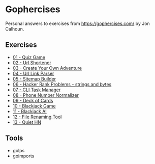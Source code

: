 # Gophercises

Personal answers to exercises from https://gophercises.com/ by Jon Calhoun.

## Exercises

- [01 - Quiz Game](./01_quiz/README.md)
- [02 - Url Shortener](./02_urlshort/README.md)
- [03 - Create Your Own Adventure](./03_cyoa/README.md)
- [04 - Url Link Parser](./04_link/README.md)
- [05 - Sitemap Builder](./05_sitemap/README.md)
- [06 - Hacker Rank Problems - strings and bytes](./06_hr1/README.md)
- [07 - CLI Task Manager](./07_task/README.md)
- [08 - Phone Number Normalizer](./08_phone/README.md)
- [09 - Deck of Cards](./09_deck/README.md)
- [10 - Blackjack Game](./10_blackjack/README.md)
- [11 - Blackjack AI](./11_blackjack_ai/README.md)
- [12 - File Renaming Tool](./12_renamer/README.md)
- [13 - Quiet HN](./13_quiet_hn/README.md)


## Tools
 - golps
 - goimports
